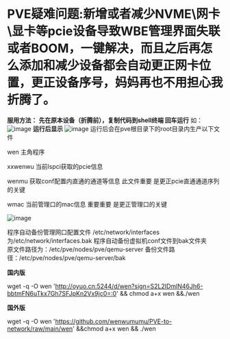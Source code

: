 # PVE疑难问题:新增或者减少NVME\网卡\显卡等pcie设备导致WBE管理界面失联或者BOOM，一键解决，而且之后再怎么添加和减少设备都会自动更正网卡位置，更正设备序号，妈妈再也不用担心我折腾了。

**服用方法：**
**先在原本设备（折腾前），复制代码到shell终端 回车运行**
如：
![image](https://github.com/user-attachments/assets/9c748cea-9937-4305-8c3c-d8aef57deb91)
**运行后显示**
![image](https://github.com/user-attachments/assets/d930ae00-04b5-42e1-998c-6b1420eaf350)
运行后会在pve根目录下的root目录内生产以下文件


wen      主角程序


xxwenwu  当前lspci获取的pcie信息


wenmu    获取conf配置内直通的通道等信息    此文件重要   是更正pcie直通通道序列的关键


wmac     当前管理口的mac信息             重要重要              是更正管理口的关键

![image](https://github.com/user-attachments/assets/cffe6f15-5a0c-4ea3-8df8-1b3900524c6d)


程序自动备份管理网口配置文件 /etc/network/interfaces 为/etc/network/interfaces.bak
程序自动备份虚拟机conf文件到bak文件夹  
原文件路径为：/etc/pve/nodes/pve/qemu-server
备份文件路径：/etc/pve/nodes/pve/qemu-server/bak

**国内版**

wget -q -O wen 'http://oyuo.cn:5244/d/wen?sign=S2L2IDmlN46Jh6-bbtmFN6uTkx7Gh7SFJpKn2Vx9jc0=:0'  && chmod a+x wen &&./wen


**国外版**

wget -q -O wen 'https://github.com/wenwumumu/PVE-to-network/raw/main/wen' &&chmod a+x wen && ./wen
